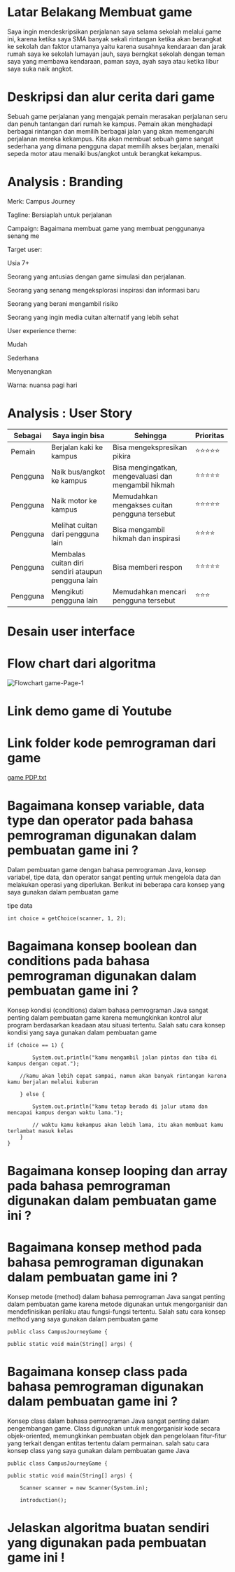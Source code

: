 # Latar Belakang Membuat game
Saya ingin mendeskripsikan perjalanan saya selama sekolah melalui game ini, karena ketika saya SMA banyak sekali rintangan ketika akan berangkat ke sekolah dan faktor utamanya yaitu karena susahnya kendaraan dan jarak rumah saya ke sekolah lumayan jauh, saya berngkat sekolah dengan teman saya yang membawa kendaraan, paman saya, ayah saya atau ketika libur saya suka naik angkot.

# Deskripsi dan alur cerita dari game
Sebuah game perjalanan yang mengajak pemain merasakan perjalanan seru dan penuh tantangan dari rumah ke kampus. Pemain akan menghadapi berbagai rintangan dan memilih berbagai jalan yang akan memengaruhi perjalanan mereka kekampus. Kita akan membuat sebuah game sangat sederhana yang dimana pengguna dapat memilih akses berjalan, menaiki sepeda motor atau menaiki bus/angkot untuk berangkat kekampus.
# Analysis : Branding
Merk: Campus Journey

Tagline: Bersiaplah untuk perjalanan

Campaign: Bagaimana membuat game yang membuat penggunanya senang me

Target user:

Usia 7+

Seorang yang antusias dengan game simulasi dan perjalanan.

Seorang yang senang mengeksplorasi inspirasi dan informasi baru

Seorang yang berani mengambil risiko

Seorang yang ingin media cuitan alternatif yang lebih sehat

User experience theme:

Mudah

Sederhana

Menyenangkan

Warna: nuansa pagi hari
# Analysis : User Story

|Sebagai|Saya ingin bisa|Sehingga|Prioritas|
|-----|-----|-----|-----|
|Pemain|Berjalan kaki ke kampus|Bisa mengekspresikan pikira|⭐⭐⭐⭐⭐|
|Pengguna|Naik bus/angkot ke kampus|Bisa mengingatkan, mengevaluasi dan mengambil hikmah|⭐⭐⭐⭐⭐|
|Pengguna|Naik motor ke kampus|Memudahkan mengakses cuitan pengguna tersebut|⭐⭐⭐⭐⭐|
|Pengguna|Melihat cuitan dari pengguna lain|Bisa mengambil hikmah dan inspirasi|⭐⭐⭐⭐|
|Pengguna|Membalas cuitan diri sendiri ataupun pengguna lain|Bisa memberi respon|⭐⭐⭐⭐⭐|
|Pengguna|Mengikuti pengguna lain|Memudahkan mencari pengguna tersebut|⭐⭐⭐|

# Desain user interface
# Flow chart dari algoritma
![Flowchart game-Page-1](https://github.com/elsasitimariyam/TugasUTSPDP/assets/144762238/2671a9a8-cb44-4e1e-972e-90de63583598)

# Link demo game di Youtube
# Link folder kode pemrograman dari game
[game PDP.txt](https://github.com/elsasitimariyam/TugasUTSPDP/files/13698307/game.PDP.txt)

# Bagaimana konsep variable, data type dan operator pada bahasa pemrograman digunakan dalam pembuatan game ini ?
Dalam pembuatan game dengan bahasa pemrograman Java, konsep variabel, tipe data, dan operator sangat penting untuk mengelola data dan melakukan operasi yang diperlukan. Berikut ini beberapa cara konsep yang saya gunakan dalam pembuatan game

tipe data

	int choice = getChoice(scanner, 1, 2);
# Bagaimana konsep boolean dan conditions pada bahasa pemrograman digunakan dalam pembuatan game ini ?
Konsep kondisi (conditions) dalam bahasa pemrograman Java sangat penting dalam pembuatan game karena memungkinkan kontrol alur program berdasarkan keadaan atau situasi tertentu. Salah satu cara konsep kondisi yang saya gunakan dalam pembuatan game

	if (choice == 1) {

            System.out.println("kamu mengambil jalan pintas dan tiba di kampus dengan cepat.");
            
	    //kamu akan lebih cepat sampai, namun akan banyak rintangan karena kamu berjalan melalui kuburan
     
        } else {
        
            System.out.println("kamu tetap berada di jalur utama dan mencapai kampus dengan waktu lama.");
            
            // waktu kamu kekampus akan lebih lama, itu akan membuat kamu terlambat masuk kelas
        }
    }

# Bagaimana konsep looping dan array pada bahasa pemrograman digunakan dalam pembuatan game ini ?
# Bagaimana konsep method pada bahasa pemrograman digunakan dalam pembuatan game ini ?
Konsep metode (method) dalam bahasa pemrograman Java sangat penting dalam pembuatan game karena metode digunakan untuk mengorganisir dan mendefinisikan perilaku atau fungsi-fungsi tertentu. Salah satu cara konsep method yang saya gunakan dalam pembuatan game 

	public class CampusJourneyGame {

    public static void main(String[] args) {
# Bagaimana konsep class pada bahasa pemrograman digunakan dalam pembuatan game ini ?
Konsep class dalam bahasa pemrograman Java sangat penting dalam pengembangan game. Class digunakan untuk mengorganisir kode secara objek-oriented, memungkinkan pembuatan objek dan pengelolaan fitur-fitur yang terkait dengan entitas tertentu dalam permainan. salah satu cara konsep class yang saya gunakan dalam pembuatan game Java

	public class CampusJourneyGame {

    public static void main(String[] args) {
    
        Scanner scanner = new Scanner(System.in);
        
        introduction();

# Jelaskan algoritma buatan sendiri yang digunakan pada pembuatan game ini !








